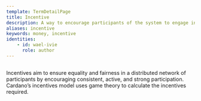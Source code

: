 ```yaml
---
template: TermDetailPage
title: Incentive
description: A way to encourage participants of the system to engage in the network by rewarding them with a return that is proportional to their efforts.
aliases: incentive
keywords: money, incentive
identities: 
    - id: wael-ivie
      role: author
---
```


##

Incentives aim to ensure equality and fairness in a distributed network of participants by encouraging consistent, active, and strong participation. Cardano’s incentives model uses game theory to calculate the incentives required.